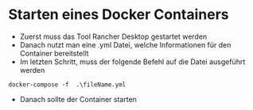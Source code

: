 # Starten eines Docker Containers

+ Zuerst muss das Tool Rancher Desktop gestartet werden
+ Danach nutzt man eine .yml Datei, welche Informationen für den Container bereitstellt
+ Im letzten Schritt, muss der folgende Befehl auf die Datei ausgeführt werden
``` 
docker-compose -f  .\fileName.yml
```
+ Danach sollte der Container starten